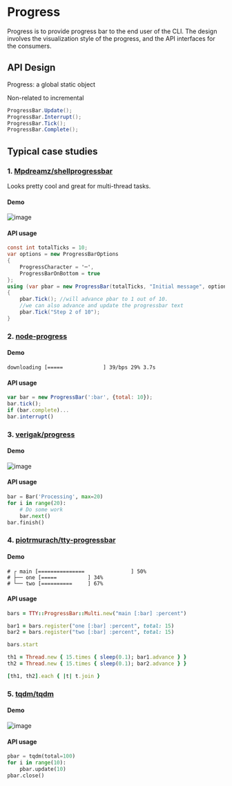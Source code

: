 # Progress
Progress is to provide progress bar to the end user of the CLI. The design involves the visualization style of the progress, and the API interfaces for the consumers.

## API Design

Progress: a global static object

Non-related to incremental
```cs
ProgressBar.Update();
ProgressBar.Interrupt();
ProgressBar.Tick();
ProgressBar.Complete();
```

## Typical case studies
### 1. [Mpdreamz/shellprogressbar](https://github.com/Mpdreamz/shellprogressbar)
Looks pretty cool and great for multi-thread tasks.
#### Demo
![image](https://github.com/Mpdreamz/shellprogressbar/raw/master/doc/pbar-windows.gif)

#### API usage
```cs
const int totalTicks = 10;
var options = new ProgressBarOptions
{
    ProgressCharacter = '─',
    ProgressBarOnBottom = true
};
using (var pbar = new ProgressBar(totalTicks, "Initial message", options))
{
    pbar.Tick(); //will advance pbar to 1 out of 10.
    //we can also advance and update the progressbar text
    pbar.Tick("Step 2 of 10"); 
}
```

### 2. [node-progress](https://github.com/visionmedia/node-progress)

#### Demo
```
downloading [=====             ] 39/bps 29% 3.7s
```

#### API usage
```js
var bar = new ProgressBar(':bar', {total: 10});
bar.tick();
if (bar.complete)...
bar.interrupt()
```


### 3. [verigak/progress](https://github.com/verigak/progress)

#### Demo
![image](https://camo.githubusercontent.com/2eac4822edcfe3353ad2e4b56c33b6e4b4f8955f/68747470733a2f2f7261772e6769746875622e636f6d2f7665726967616b2f70726f67726573732f6d61737465722f64656d6f2e676966)

#### API usage
```python
bar = Bar('Processing', max=20)
for i in range(20):
    # Do some work
    bar.next()
bar.finish()
```

### 4. [piotrmurach/tty-progressbar](https://github.com/piotrmurach/tty-progressbar)

#### Demo
```
# ┌ main [===============               ] 50%
# ├── one [=====          ] 34%
# └── two [==========     ] 67%
```

#### API usage
```ruby
bars = TTY::ProgressBar::Multi.new("main [:bar] :percent")

bar1 = bars.register("one [:bar] :percent", total: 15)
bar2 = bars.register("two [:bar] :percent", total: 15)

bars.start

th1 = Thread.new { 15.times { sleep(0.1); bar1.advance } }
th2 = Thread.new { 15.times { sleep(0.1); bar2.advance } }

[th1, th2].each { |t| t.join }
```

### 5. [tqdm/tqdm](https://github.com/tqdm/tqdm)

#### Demo
![image](https://raw.githubusercontent.com/tqdm/tqdm/master/images/tqdm.gif)

#### API usage
```python
pbar = tqdm(total=100)
for i in range(10):
    pbar.update(10)
pbar.close()
```

